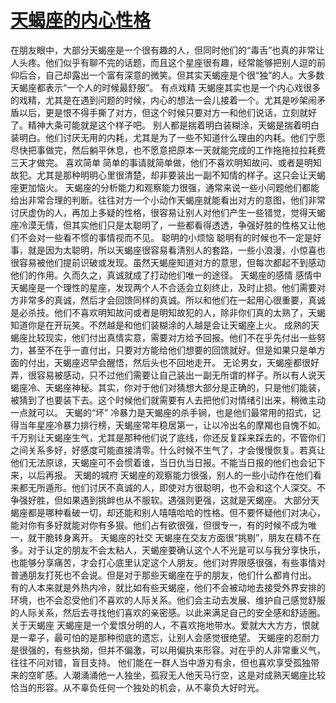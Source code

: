 # [天蝎座的内心性格](https://github.com/flyfish321/gitblog/issues/4)

在朋友眼中，大部分天蝎座是一个很有趣的人，但同时他们的“毒舌”也真的非常让人头疼。他们似乎有聊不完的话题，而且这个星座很有趣，经常能够把别人逗的前仰后合，自己却露出一个富有深意的微笑。但其实天蝎座是个很“独”的人。大多数天蝎座都表示“一个人的时候最舒服”。
有点戏精
天蝎座其实也是一个内心戏很多的戏精，尤其是在遇到问题的时候，内心的想法一会儿接着一个。尤其是吵架闹矛盾以后，更是恨不得手撕了对方，但这个时候只要对方一和他们说话，立刻就好了。精神大条可能就是这个样子吧。
别人都是揣着明白装糊涂，天蝎是揣着明白装明白。他们讨厌无用的内耗，尤其是为了一些不知道什么理由的内耗。他们宁愿尽快把事做完，然后躺平休息，也不愿意把原本一天就能完成的工作拖拖拉拉耗费三天才做完。
喜欢简单
简单的事请就简单做，他们不喜欢明知故问、或者是明知故犯。尤其是那种明明心里很清楚，却非要装出一副不知情的样子。这只会让天蝎座更加恼火。
天蝎座的分析能力和观察能力很强，通常来说一些小问题他们都能给出非常合理的判断。往往对方一个小动作天蝎座就能看出对方的意图，他们非常讨厌虚伪的人，再加上多疑的性格，很容易让别人对他们产生一些错觉，觉得天蝎座冷漠无情，但其实他们只是太聪明了，一些都看得透透，争强好胜的性格又让他们不会对一些看不惯的事情视而不见。
聪明的小烦恼
聪明有的时候也不一定是好事，就是因为太聪明，所以天蝎座很容易看清别人的套路，一些小浪漫，小惊喜也很容易被他们提前识破或发现。虽然天蝎座知道对方的意思，但每次都起不到感动他们的作用。久而久之，真诚就成了打动他们唯一的途径。
天蝎座的感情
感情中天蝎座是一个理性的星座，发现两个人不合适会立刻终止，及时止损。他们需要对方非常多的真诚，然后才会回馈同样的真诚。所以和他们在一起用心很重要，真诚是必杀技。他们不喜欢明知故问或者是明知故犯的人，除非你们真的太熟了，天蝎知道你是在开玩笑。不然越是和他们装糊涂的人越是会让天蝎座上火。
成熟的天蝎座比较现实，他们付出真情实意，需要对方给予回报。他们不在乎先付出一些努力，甚至不在乎一直付出，只要对方能给他们想要的回馈就好。但是如果只是单方面的付出，天蝎座迟早会醒悟，然后头也不回地走开。
无论男女，天蝎座都很好弄，很容易被感动，只不过他们需要让自己装出一副无所谓的样子。所以有人说天蝎座冷、天蝎座神秘。其实，你对于他们对猜想大部分是正确的，只是他们能装，被猜到了也要装下去。这个时候他们就需要有人去把他们对情绪引出来，稍微主动一点就可以。
天蝎的“坏”
冷暴力是天蝎座的杀手锏，也是他们最常用的招式，记得当年星座冷暴力排行榜，天蝎座常年稳居第一，让以冷出名的摩羯也自愧不如。
千万别让天蝎座生气，尤其是那种他们说了底线，你还反复踩来踩去的，不管你们之间关系多好，好感度可能直接清零。什么时候不生气了，才会慢慢恢复。若真让他们无法原谅，天蝎座可不会惯着谁，当日仇当日报。不能当日报的他们也会记下来，以后再报。
天蝎的城府
天蝎座的观察能力很强，别人的一些小动作在他们看来都无所遁形。他们讨厌不真诚的人，即使对方很聪明，也不会和这个人深交。不争强好胜，但如果遇到挑衅也从不服软。遇强则更强，这就是天蝎座。
大部分天蝎座都是哪种看破一切，却还能和别人嘻嘻哈哈的性格。但不要怀疑他们对决心，能对你有多好就能对你有多狠。他们占有欲很强，但很专一，有的时候不成为唯一，就干脆转身离开。
天蝎座的社交
天蝎座在交友方面很“挑剔”，朋友在精不在多。对于认定的朋友不会太粘人，天蝎座要确认这个人不光是可以与我分享快乐，也能够分享痛苦，才会打心底里认定这个人朋友。他们对界限感很强，有些事情对普通朋友打死也不会说。但是对于那些天蝎座在乎的朋友，他们什么都肯付出。
有的人本来就是外热内冷，就比如有些天蝎座，他们不会被动地去接受外界安排的环境，也不会忍受他们不喜欢的人际关系。他们会主动去发展、维护自己感觉舒服的人际关系，然后去寻找他们喜欢的亲密感。以此来满足自己的安全感和舒适圈。
关于天蝎座
天蝎座是一个爱恨分明的人，不喜欢拖地带水。爱就大大方方，恨就是一辈子，最可怕的是那种彻底的遗忘，让别人会感觉很绝望。
天蝎座的忍耐力是很强的，有些执拗，但并不偏激，可以用偏执来形容。对在乎的人非常重义气，往往不问对错，盲目支持。
他们能在一群人当中游刃有余，但也喜欢享受孤独带来的空旷感。人潮涌涌他一人独坐，孤寂无人他天马行空，这是对成熟天蝎座比较恰当的形容。从不辜负任何一个独处的机会，从不辜负大好时光。